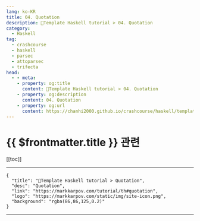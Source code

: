 ```yaml
---
lang: ko-KR
title: 04. Quotation
description: 🐑Template Haskell tutorial > 04. Quotation
category:
  - Haskell
tag: 
  - crashcourse
  - haskell
  - parsec
  - attoparsec
  - trifecta
head:
  - - meta:
    - property: og:title
      content: 🐑Template Haskell tutorial > 04. Quotation
    - property: og:description
      content: 04. Quotation
    - property: og:url
      content: https://chanhi2000.github.io/crashcourse/haskell/template-haskell/04.html
---
```


# {{ $frontmatter.title }} 관련

[[toc]]

---

```component VPCard
{
  "title": "🐑Template Haskell tutorial > Quotation",
  "desc": "Quotation",
  "link": "https://markkarpov.com/tutorial/th#quotation",
  "logo": "https://markkarpov.com/static/img/site-icon.png",
  "background": "rgba(86,86,125,0.2)"
}
```

---

<TagLinks />